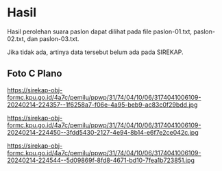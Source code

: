 # Hasil

Hasil perolehan suara paslon dapat dilihat pada file paslon-01.txt, paslon-02.txt, dan paslon-03.txt.

Jika tidak ada, artinya data tersebut belum ada pada SIREKAP.

## Foto C Plano

https://sirekap-obj-formc.kpu.go.id/4a7c/pemilu/ppwp/31/74/04/10/06/3174041006109-20240214-224357--1f6258a7-f06e-4a95-beb9-ac83c0f29bdd.jpg

https://sirekap-obj-formc.kpu.go.id/4a7c/pemilu/ppwp/31/74/04/10/06/3174041006109-20240214-224450--3fdd5430-2127-4e94-8b14-e6f7e2ce042c.jpg

https://sirekap-obj-formc.kpu.go.id/4a7c/pemilu/ppwp/31/74/04/10/06/3174041006109-20240214-224544--5d09869f-8fd8-4671-bd10-7fea1b723851.jpg
